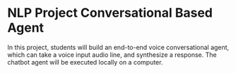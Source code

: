 # NLP Project Conversational Based Agent

In this project, students will build an end-to-end voice conversational agent, which can take a voice input audio line, and synthesize a response. The chatbot agent will be executed locally on a computer. 
